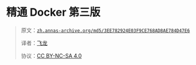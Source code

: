 # 精通 Docker 第三版

> 原文：[`zh.annas-archive.org/md5/3EE782924E03F9CE768AD8AE784D47E6`](https://zh.annas-archive.org/md5/3EE782924E03F9CE768AD8AE784D47E6)
> 
> 译者：[飞龙](https://github.com/wizardforcel)
> 
> 协议：[CC BY-NC-SA 4.0](http://creativecommons.org/licenses/by-nc-sa/4.0/)